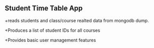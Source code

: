 ## Student Time Table App


+reads students and class/course realted  data from mongodb dump. 


+Produces a list of student IDs for all courses 


+Provides basic user management features
